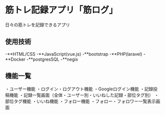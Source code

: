 # 筋トレ記録アプリ「筋ログ」
日々の筋トレを記録できるアプリ

## 使用技術
-**HTML/CSS
-**JavaScript(vue.js)
-**bootstrap
-**PHP(laravel)
-**Docker
-**postgresSQL
-**negix

## 機能一覧
・ユーザー機能
・ログイン・ログアウト機能
・Googleログイン機能
・記録投稿機能
・記録一覧画面（全体・ユーザー別・いいねした記録・部位タグ別）
・部位タグ機能
・いいね機能
・フォロー機能
・フォロー・フォロワー一覧表示画面

